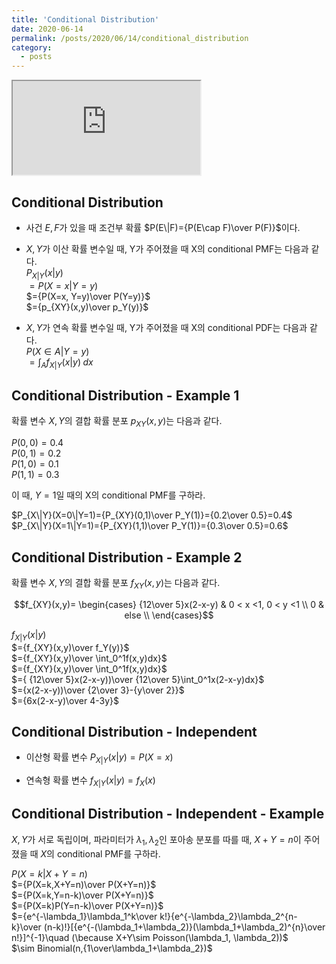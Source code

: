```yaml
---
title: 'Conditional Distribution'
date: 2020-06-14
permalink: /posts/2020/06/14/conditional_distribution
category:
  - posts
---
```


<iframe src="https://www.youtube.com/embed/6GM_cxHn6FY"> </iframe>

## Conditional Distribution
- 사건 $E, F$가 있을 때 조건부 확률 $P(E\|F)={P(E\cap F)\over P(F)}$이다.

- $X, Y$가 이산 확률 변수일 때, Y가 주어졌을 때 X의 conditional PMF는 다음과 같다.  
$P_{X|Y}(x|y)$  
$=P(X=x|Y=y)$  
$={P(X=x, Y=y)\over P(Y=y)}$  
$={p_{XY}(x,y)\over p_Y(y)}$  

- $X, Y$가 연속 확률 변수일 때, Y가 주어졌을 때 X의 conditional PDF는 다음과 같다.  
$P(X\in A|Y=y)$  
$=\int_Af_{X|Y}(x|y)\;dx$  

## Conditional Distribution - Example 1
확률 변수 $X, Y$의 결합 확률 분포 $p_{XY}(x,y)$는 다음과 같다.

$P(0,0)=0.4$  
$P(0,1)=0.2$  
$P(1,0)=0.1$  
$P(1,1)=0.3$  

이 때, $Y=1$일 때의 X의 conditional PMF를 구하라.

$P_{X\|Y}(X=0\|Y=1)={P_{XY}(0,1)\over P_Y(1)}={0.2\over 0.5}=0.4$  
$P_{X\|Y}(X=1\|Y=1)={P_{XY}(1,1)\over P_Y(1)}={0.3\over 0.5}=0.6$  

## Conditional Distribution - Example 2
확률 변수 $X, Y$의 결합 확률 분포 $f_{XY}(x,y)$는 다음과 같다. 

$$f_{XY}(x,y)=
\begin{cases}
{12\over 5}x(2-x-y) & 0 < x <1, 0 < y <1 \\
0 & else \\
\end{cases}$$

$f_{X|Y}(x|y)$  
$={f_{XY}(x,y)\over  f_Y(y)}$  
$={f_{XY}(x,y)\over \int_0^1f(x,y)dx}$  
$={f_{XY}(x,y)\over \int_0^1f(x,y)dx}$  
$={ {12\over 5}x(2-x-y))\over {12\over 5}\int_0^1x(2-x-y)dx}$  
$={x(2-x-y))\over {2\over 3}-{y\over 2}}$  
$={6x(2-x-y)\over 4-3y}$  

## Conditional Distribution - Independent
- 이산형 확률 변수
$P_{X|Y}(x|y)=P(X=x)$  

- 연속형 확률 변수
$f_{X|Y}(x|y)=f_X(x)$  

## Conditional Distribution - Independent - Example
$X, Y$가 서로 독립이며, 파라미터가 $\lambda_1, \lambda_2$인 포아송 분포를 따를 때, $X+Y=n$이 주어졌을 때 $X$의 conditional PMF를 구하라.

$P(X=k|X+Y=n)$  
$={P(X=k,X+Y=n)\over P(X+Y=n)}$  
$={P(X=k,Y=n-k)\over P(X+Y=n)}$  
$={P(X=k)P(Y=n-k)\over P(X+Y=n)}$  
$={e^{-\lambda_1}\lambda_1^k\over k!}{e^{-\lambda_2}\lambda_2^{n-k}\over (n-k)!}[{e^{-(\lambda_1+\lambda_2)}(\lambda_1+\lambda_2)^{n}\over n!}]^{-1}\quad (\because X+Y\sim Poisson(\lambda_1, \lambda_2))$  
$\sim Binomial(n,{1\over\lambda_1+\lambda_2})$